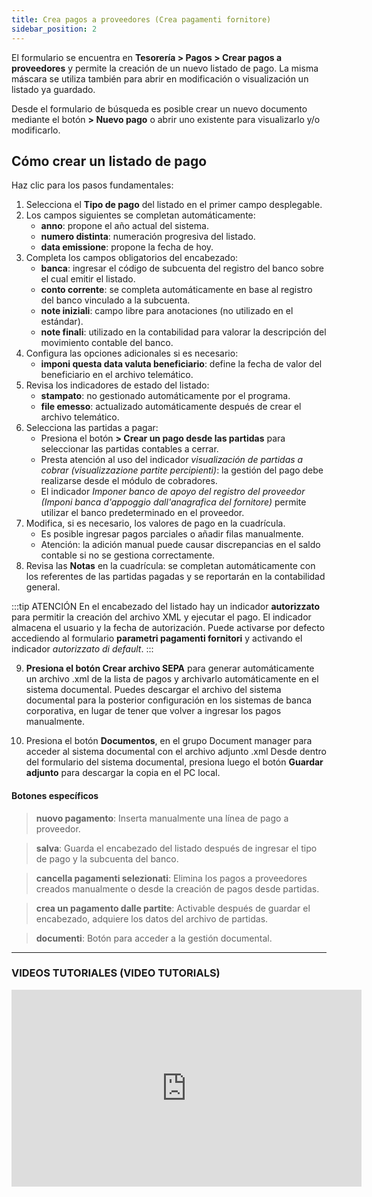 ```yaml
---
title: Crea pagos a proveedores (Crea pagamenti fornitore)
sidebar_position: 2
---
```

El formulario se encuentra en **Tesorería > Pagos > Crear pagos a proveedores** y permite la creación de un nuevo listado de pago. La misma máscara se utiliza también para abrir en modificación o visualización un listado ya guardado.

Desde el formulario de búsqueda es posible crear un nuevo documento mediante el botón **> Nuevo pago** o abrir uno existente para visualizarlo y/o modificarlo.

## Cómo crear un listado de pago

Haz clic para los pasos fundamentales:

1. Selecciona el **Tipo de pago** del listado en el primer campo desplegable.  
2. Los campos siguientes se completan automáticamente:  
   - **anno**: propone el año actual del sistema.  
   - **numero distinta**: numeración progresiva del listado.  
   - **data emissione**: propone la fecha de hoy.  
3. Completa los campos obligatorios del encabezado:  
   - **banca**: ingresar el código de subcuenta del registro del banco sobre el cual emitir el listado.  
   - **conto corrente**: se completa automáticamente en base al registro del banco vinculado a la subcuenta.  
   - **note iniziali**: campo libre para anotaciones (no utilizado en el estándar).  
   - **note finali**: utilizado en la contabilidad para valorar la descripción del movimiento contable del banco.  
4. Configura las opciones adicionales si es necesario:  
   - **imponi questa data valuta beneficiario**: define la fecha de valor del beneficiario en el archivo telemático.  
5. Revisa los indicadores de estado del listado:  
   - **stampato**: no gestionado automáticamente por el programa.  
   - **file emesso**: actualizado automáticamente después de crear el archivo telemático.  
6. Selecciona las partidas a pagar:  
   - Presiona el botón **> Crear un pago desde las partidas** para seleccionar las partidas contables a cerrar.  
   - Presta atención al uso del indicador *visualización de partidas a cobrar (visualizzazione partite percipienti)*: la gestión del pago debe realizarse desde el módulo de cobradores.  
   - El indicador *Imponer banco de apoyo del registro del proveedor (Imponi banca d'appoggio dall'anagrafica del fornitore)* permite utilizar el banco predeterminado en el proveedor.  
7. Modifica, si es necesario, los valores de pago en la cuadrícula.  
   - Es posible ingresar pagos parciales o añadir filas manualmente.  
   - Atención: la adición manual puede causar discrepancias en el saldo contable si no se gestiona correctamente.  
8. Revisa las **Notas** en la cuadrícula: se completan automáticamente con los referentes de las partidas pagadas y se reportarán en la contabilidad general.  

:::tip ATENCIÓN
En el encabezado del listado hay un indicador **autorizzato** para permitir la creación del archivo XML y ejecutar el pago. El indicador almacena el usuario y la fecha de autorización. Puede activarse por defecto accediendo al formulario **parametri pagamenti fornitori** y activando el indicador *autorizzato di default*.
:::

9. **Presiona el botón Crear archivo SEPA** para generar automáticamente un archivo .xml de la lista de pagos y archivarlo automáticamente en el sistema documental. Puedes descargar el archivo del sistema documental para la posterior configuración en los sistemas de banca corporativa, en lugar de tener que volver a ingresar los pagos manualmente.

10. Presiona el botón **Documentos**, en el grupo Document manager para acceder al sistema documental con el archivo adjunto .xml Desde dentro del formulario del sistema documental, presiona luego el botón **Guardar adjunto** para descargar la copia en el PC local.

#### Botones específicos

> **nuovo pagamento**: Inserta manualmente una línea de pago a proveedor.

> **salva**: Guarda el encabezado del listado después de ingresar el tipo de pago y la subcuenta del banco.

> **cancella pagamenti selezionati**: Elimina los pagos a proveedores creados manualmente o desde la creación de pagos desde partidas.

> **crea un pagamento dalle partite**: Activable después de guardar el encabezado, adquiere los datos del archivo de partidas.

> **documenti**: Botón para acceder a la gestión documental.

---

### **VIDEOS TUTORIALES** (VIDEO TUTORIALS)

<iframe width="560" height="315" src="https://www.youtube.com/embed/CDCVq0iC29s" title="YouTube video player" frameborder="0" allowfullscreen= "true"></iframe>